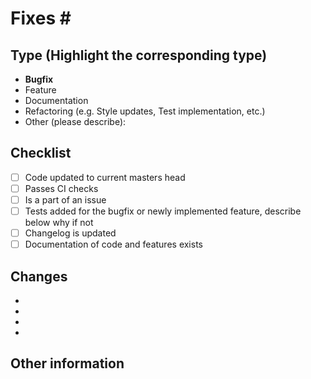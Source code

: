 # Fixes \#

## Type (Highlight the corresponding type)
- **Bugfix**
- Feature
- Documentation
- Refactoring (e.g. Style updates, Test implementation, etc.)
- Other (please describe):

## Checklist
- [ ] Code updated to current masters head
- [ ] Passes CI checks
- [ ] Is a part of an issue
- [ ] Tests added for the bugfix or newly implemented feature, describe below why if not
- [ ] Changelog is updated
- [ ] Documentation of code and features exists

## Changes

- 
- 
- 
- 

## Other information


